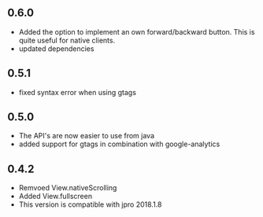 
## 0.6.0
 * Added the option to implement an own forward/backward button. 
 This is quite useful for native clients.
 * updated dependencies

## 0.5.1
 * fixed syntax error when using gtags

## 0.5.0
 * The API's are now easier to use from java
 * added support for gtags in combination with google-analytics

## 0.4.2
 * Remvoed View.nativeScrolling
 * Added View.fullscreen
 * This version is compatible with jpro 2018.1.8
